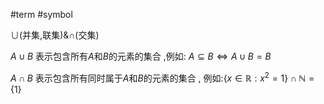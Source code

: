 #term #symbol 


$∪$(并集,联集)&$∩$(交集)


$A∪B$ 表示包含所有$A$和$B$的元素的集合 ,例如: ${\displaystyle A\subseteq B\Leftrightarrow A\cup B=B}$

$A∩B$ 表示包含所有同时属于$A$和$B$的元素的集合 , 例如:${\displaystyle \left\{x\in \mathbb {R} :x^{2}=1\right\}\cap \mathbb {N} =\left\{1\right\}}$
